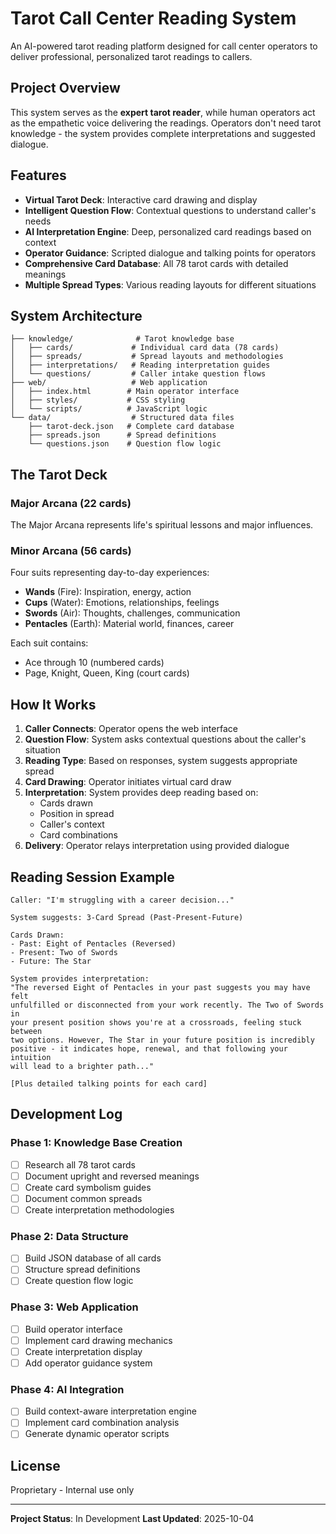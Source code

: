 # Tarot Call Center Reading System

An AI-powered tarot reading platform designed for call center operators to deliver professional, personalized tarot readings to callers.

## Project Overview

This system serves as the **expert tarot reader**, while human operators act as the empathetic voice delivering the readings. Operators don't need tarot knowledge - the system provides complete interpretations and suggested dialogue.

## Features

- **Virtual Tarot Deck**: Interactive card drawing and display
- **Intelligent Question Flow**: Contextual questions to understand caller's needs
- **AI Interpretation Engine**: Deep, personalized card readings based on context
- **Operator Guidance**: Scripted dialogue and talking points for operators
- **Comprehensive Card Database**: All 78 tarot cards with detailed meanings
- **Multiple Spread Types**: Various reading layouts for different situations

## System Architecture

```
├── knowledge/              # Tarot knowledge base
│   ├── cards/             # Individual card data (78 cards)
│   ├── spreads/           # Spread layouts and methodologies
│   ├── interpretations/   # Reading interpretation guides
│   └── questions/         # Caller intake question flows
├── web/                   # Web application
│   ├── index.html        # Main operator interface
│   ├── styles/           # CSS styling
│   └── scripts/          # JavaScript logic
└── data/                  # Structured data files
    ├── tarot-deck.json   # Complete card database
    ├── spreads.json      # Spread definitions
    └── questions.json    # Question flow logic
```

## The Tarot Deck

### Major Arcana (22 cards)
The Major Arcana represents life's spiritual lessons and major influences.

### Minor Arcana (56 cards)
Four suits representing day-to-day experiences:
- **Wands** (Fire): Inspiration, energy, action
- **Cups** (Water): Emotions, relationships, feelings
- **Swords** (Air): Thoughts, challenges, communication
- **Pentacles** (Earth): Material world, finances, career

Each suit contains:
- Ace through 10 (numbered cards)
- Page, Knight, Queen, King (court cards)

## How It Works

1. **Caller Connects**: Operator opens the web interface
2. **Question Flow**: System asks contextual questions about the caller's situation
3. **Reading Type**: Based on responses, system suggests appropriate spread
4. **Card Drawing**: Operator initiates virtual card draw
5. **Interpretation**: System provides deep reading based on:
   - Cards drawn
   - Position in spread
   - Caller's context
   - Card combinations
6. **Delivery**: Operator relays interpretation using provided dialogue

## Reading Session Example

```
Caller: "I'm struggling with a career decision..."

System suggests: 3-Card Spread (Past-Present-Future)

Cards Drawn:
- Past: Eight of Pentacles (Reversed)
- Present: Two of Swords
- Future: The Star

System provides interpretation:
"The reversed Eight of Pentacles in your past suggests you may have felt
unfulfilled or disconnected from your work recently. The Two of Swords in
your present position shows you're at a crossroads, feeling stuck between
two options. However, The Star in your future position is incredibly
positive - it indicates hope, renewal, and that following your intuition
will lead to a brighter path..."

[Plus detailed talking points for each card]
```

## Development Log

### Phase 1: Knowledge Base Creation
- [ ] Research all 78 tarot cards
- [ ] Document upright and reversed meanings
- [ ] Create card symbolism guides
- [ ] Document common spreads
- [ ] Create interpretation methodologies

### Phase 2: Data Structure
- [ ] Build JSON database of all cards
- [ ] Structure spread definitions
- [ ] Create question flow logic

### Phase 3: Web Application
- [ ] Build operator interface
- [ ] Implement card drawing mechanics
- [ ] Create interpretation display
- [ ] Add operator guidance system

### Phase 4: AI Integration
- [ ] Build context-aware interpretation engine
- [ ] Implement card combination analysis
- [ ] Generate dynamic operator scripts

## License

Proprietary - Internal use only

---

**Project Status**: In Development
**Last Updated**: 2025-10-04
